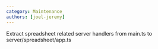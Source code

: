 ```yaml
---
category: Maintenance
authors: [joel-jeremy]
---
```


Extract spreadsheet related server handlers from main.ts to server/spreadsheet/app.ts